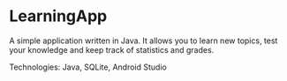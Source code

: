 # LearningApp
A simple application written in Java. It allows you to learn new topics, test your knowledge and keep track of statistics and grades.

Technologies: Java, SQLite, Android Studio
